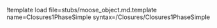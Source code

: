 !template load file=stubs/moose_object.md.template name=Closures1PhaseSimple syntax=/Closures/Closures1PhaseSimple

